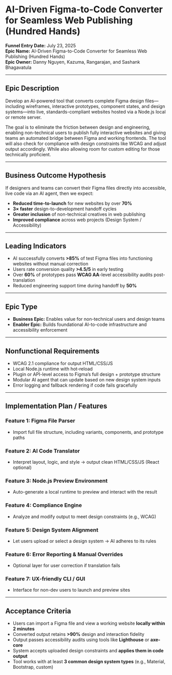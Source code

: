 # AI-Driven Figma-to-Code Converter for Seamless Web Publishing (Hundred Hands)

**Funnel Entry Date:** July 23, 2025  
**Epic Name:** AI-Driven Figma-to-Code Converter for Seamless Web Publishing (Hundred Hands)  
**Epic Owner:** Danny Nguyen, Kazuma, Rangarajan, and Sashank Bhagavatula  

---

## Epic Description

Develop an AI-powered tool that converts complete Figma design files—including wireframes, interactive prototypes, component states, and design systems—into live, standards-compliant websites hosted via a Node.js local or remote server.

The goal is to eliminate the friction between design and engineering, enabling non-technical users to publish fully interactive websites and giving teams an automated bridge between Figma and working frontends. The tool will also check for compliance with design constraints like WCAG and adjust output accordingly. While also allowing room for custom editing for those technically proficient.

---

## Business Outcome Hypothesis

If designers and teams can convert their Figma files directly into accessible, live code via an AI agent, then we expect:

- **Reduced time-to-launch** for new websites by over **70%**
- **3× faster** design-to-development handoff cycles
- **Greater inclusion** of non-technical creatives in web publishing
- **Improved compliance** across web projects (Design System / Accessibility)

---

## Leading Indicators

- AI successfully converts **>85%** of test Figma files into functioning websites without manual correction
- Users rate conversion quality **>4.5/5** in early testing
- Over **60%** of prototypes pass **WCAG AA**-level accessibility audits post-translation
- Reduced engineering support time during handoff by **50%**

---

## Epic Type

- **Business Epic:** Enables value for non-technical users and design teams
- **Enabler Epic:** Builds foundational AI-to-code infrastructure and accessibility enforcement

---

## Nonfunctional Requirements

- WCAG 2.1 compliance for output HTML/CSS/JS
- Local Node.js runtime with hot-reload
- Plugin or API-level access to Figma’s full design + prototype structure
- Modular AI agent that can update based on new design system inputs
- Error logging and fallback rendering if code fails gracefully

---

## Implementation Plan / Features

### Feature 1: Figma File Parser
- Import full file structure, including variants, components, and prototype paths

### Feature 2: AI Code Translator
- Interpret layout, logic, and style → output clean HTML/CSS/JS (React optional)

### Feature 3: Node.js Preview Environment
- Auto-generate a local runtime to preview and interact with the result

### Feature 4: Compliance Engine
- Analyze and modify output to meet design constraints (e.g., WCAG)

### Feature 5: Design System Alignment
- Let users upload or select a design system → AI adheres to its rules

### Feature 6: Error Reporting & Manual Overrides
- Optional layer for user correction if translation fails

### Feature 7: UX-friendly CLI / GUI
- Interface for non-dev users to launch and preview sites

---

## Acceptance Criteria

- Users can import a Figma file and view a working website **locally within 2 minutes**
- Converted output retains **>90%** design and interaction fidelity
- Output passes accessibility audits using tools like **Lighthouse** or **axe-core**
- System accepts uploaded design constraints and **applies them in code output**
- Tool works with at least **3 common design system types** (e.g., Material, Bootstrap, custom)
